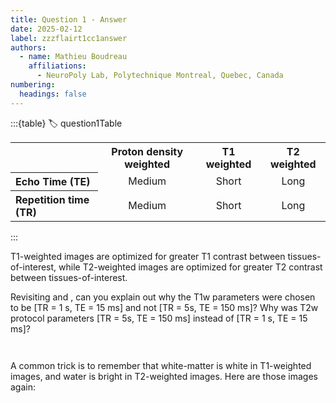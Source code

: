 ```yaml
---
title: Question 1 - Answer
date: 2025-02-12
label: zzzflairt1cc1answer
authors:
  - name: Mathieu Boudreau
    affiliations:
      - NeuroPoly Lab, Polytechnique Montreal, Quebec, Canada
numbering:
  headings: false
---
```


:::{table}
:label: question1Table
<table>
   <tr>
      <th colspan="1" align="center"></th>
      <th colspan="1" align="center">Proton density weighted</th>
      <th colspan="1" align="center">T1 weighted</th>
      <th colspan="1" align="center">T2 weighted</th>

   </tr>
   <tr>
      <th colspan="1" align="left"><bold>Echo Time (TE)</bold></td>
      <td colspan="1" align="center">Medium</td>
      <td colspan="1" align="center">Short</td>
      <td colspan="1" align="center">Long</td>
   </tr>
   <tr>
      <th colspan="1" align="left"><bold>Repetition time (TR)</bold></td>
      <td colspan="1" align="center">Medium</td>
      <td colspan="1" align="center">Short</td>
      <td colspan="1" align="center">Long</td>
   </tr>
</table>
:::

T1-weighted images are optimized for greater T1 contrast between tissues-of-interest, while T2-weighted images are optimized for greater T2 contrast between tissues-of-interest.

Revisiting [](#irPlot1) and [](#t2Plot2), can you explain out why the T1w parameters were chosen to be [TR = 1 s, TE = 15 ms] and not [TR = 5s, TE = 150 ms]? Why was T2w protocol parameters [TR = 5s, TE = 150 ms] instead of [TR = 1 s, TE = 15 ms]?

```{embed} #irPlot1
```

```{embed} #t2Plot2
```

A common trick is to remember that white-matter is white in T1-weighted images, and water is bright in T2-weighted images. Here are those images again:

```{embed} #flairPlot2
```

```{embed} #flairPlot1
```
